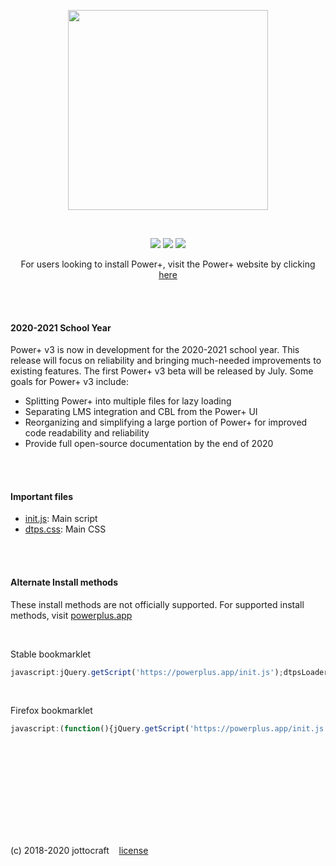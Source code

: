 <p align="center">
  <img width="320" src="https://i.imgur.com/z7doH7n.png" />
</p>

<br />

<p align="center">
  <img src="https://img.shields.io/github/release/jottocraft/dtps.svg" />
  <img src="https://img.shields.io/website/https/powerplus.app.svg?label=server%20status" />
  <img src="https://img.shields.io/chrome-web-store/stars/pakgdifknldaiglefmpkkgfjndemfapo.svg" />
</p>

<p align="center">
For users looking to install Power+, visit the Power+ website by clicking <a href="https://powerplus.app/?install=true">here</a>
</p>

<br /><br />

#### 2020-2021 School Year
Power+ v3 is now in development for the 2020-2021 school year. This release will focus on reliability and bringing much-needed improvements to existing features. The first Power+ v3 beta will be released by July. Some goals for Power+ v3 include:

- Splitting Power+ into multiple files for lazy loading
- Separating LMS integration and CBL from the Power+ UI
- Reorganizing and simplifying a large portion of Power+ for improved code readability and reliability
- Provide full open-source documentation by the end of 2020

<br /><br />

#### Important files
- [init.js](https://github.com/jottocraft/dtps/blob/master/init.js): Main script
- [dtps.css](https://github.com/jottocraft/dtps/blob/master/dtps.css): Main CSS

<br /><br />

#### Alternate Install methods
These install methods are not officially supported. For supported install methods, visit [powerplus.app](https://powerplus.app)

<br />

Stable bookmarklet

```javascript
javascript:jQuery.getScript('https://powerplus.app/init.js');dtpsLoader=2;
```

<br />

Firefox bookmarklet

```javascript
javascript:(function(){jQuery.getScript('https://powerplus.app/init.js');dtpsLoader=2;})();
```

<br /><br />

<br /><br /><br /><br /><br /><br />

(c) 2018-2020 jottocraft &nbsp;&nbsp; [license](https://github.com/jottocraft/dtps/blob/master/LICENSE)
